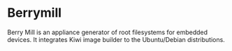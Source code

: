 # Berrymill

Berry Mill is an appliance generator of root filesystems for embedded devices.
It integrates Kiwi image builder to the Ubuntu/Debian distributions.